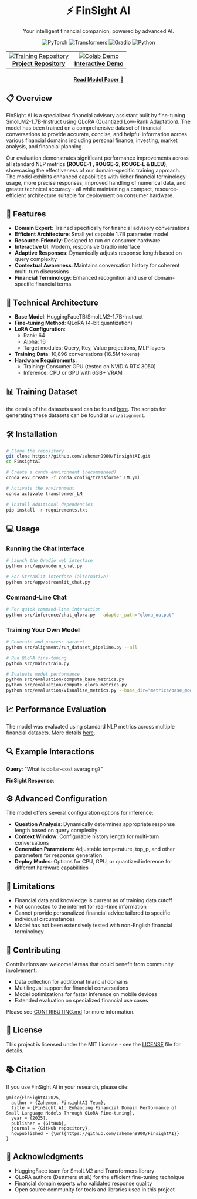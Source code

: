 <div align="center">

# ⚡ FinSight AI

Your intelligent financial companion, powered by advanced AI.

<div align="center">
    <img src="https://img.shields.io/badge/PyTorch-2.0.1-EE4C2C?style=for-the-badge&logo=pytorch" alt="PyTorch"/>
    <img src="https://img.shields.io/badge/Transformers-4.34.0-409EFF?style=for-the-badge&logo=huggingface" alt="Transformers"/>
    <img src="https://img.shields.io/badge/Gradio-3.50.2-F37626?style=for-the-badge&logo=hexo" alt="Gradio"/>
    <img src="https://img.shields.io/badge/Python-3.11-3776AB?style=for-the-badge&logo=python" alt="Python"/>
</div>

</div>

<div align="center">
<table>
<tr>
  <td align="center">
    <a href="https://github.com/zahemen9900/FinsightAI.git">
      <img src="https://img.shields.io/badge/Training_Repo-181717?style=for-the-badge&logo=github&logoColor=white" alt="Training Repository"/>
      <br/>
      <strong>Project Repository</strong>
    </a>
  </td>
  <td align="center">
    <a href="https://colab.research.google.com/drive/1vpgADgpnlZ4wIAxOL79HDzAuQHG9RB-X?usp=sharing">
      <img src="https://img.shields.io/badge/Demo_on_Colab-F9AB00?style=for-the-badge&logo=googlecolab&logoColor=white" alt="Colab Demo"/>
      <br/>
      <strong>Interactive Demo</strong>
    </a>
  </td>
</tr>
</table>
</div>

<div align="center">
  <h4><a href="https://github.com/zahemen9900/Datasets-for-Finsight/blob/97d7cacfff62e7b6099ef3bb0af9cf3d044a5b35/metrics/model_paper.md" target="_blank">Read Model Paper 📄</a></h4>
</div>


## 📋 Overview

FinSight AI is a specialized financial advisory assistant built by fine-tuning SmolLM2-1.7B-Instruct using QLoRA (Quantized Low-Rank Adaptation). The model has been trained on a comprehensive dataset of financial conversations to provide accurate, concise, and helpful information across various financial domains including personal finance, investing, market analysis, and financial planning.

Our evaluation demonstrates significant performance improvements across all standard NLP metrics **(ROUGE-1 , ROUGE-2, ROUGE-L & BLEU)**, showcasing the effectiveness of our domain-specific training approach. The model exhibits enhanced capabilities with richer financial terminology usage, more precise responses, improved handling of numerical data, and greater technical accuracy - all while maintaining a compact, resource-efficient architecture suitable for deployment on consumer hardware.

## 🚀 Features

- **Domain Expert**: Trained specifically for financial advisory conversations
- **Efficient Architecture**: Small yet capable 1.7B parameter model
- **Resource-Friendly**: Designed to run on consumer hardware
- **Interactive UI**: Modern, responsive Gradio interface
- **Adaptive Responses**: Dynamically adjusts response length based on query complexity
- **Contextual Awareness**: Maintains conversation history for coherent multi-turn discussions
- **Financial Terminology**: Enhanced recognition and use of domain-specific financial terms

## 🧠 Technical Architecture

- **Base Model**: HuggingFaceTB/SmolLM2-1.7B-Instruct
- **Fine-tuning Method**: QLoRA (4-bit quantization)
- **LoRA Configuration**:
  - Rank: 64
  - Alpha: 16
  - Target modules: Query, Key, Value projections, MLP layers
- **Training Data**: 10,896 conversations (16.5M tokens)
- **Hardware Requirements**:
  - Training: Consumer GPU (tested on NVIDIA RTX 3050)
  - Inference: CPU or GPU with 6GB+ VRAM

## 📊 Training Dataset

the details of the datasets used can be found [here](https://github.com/zahemen9900/Datasets-for-Finsight.git). The scripts for generating these datasets can be found at `src/alignment`.

## 🛠️ Installation

```bash
# Clone the repository
git clone https://github.com/zahemen9900/FinsightAI.git
cd FinsightAI

# Create a conda environment (recommended)
conda env create -f conda_config/transformer_LM.yml

# Activate the environment
conda activate transformer_LM

# Install additional dependencies
pip install -r requirements.txt
```

## 💻 Usage

### Running the Chat Interface

```bash
# Launch the Gradio web interface
python src/app/modern_chat.py

# For Streamlit interface (alternative)
python src/app/streamlit_chat.py
```

### Command-Line Chat

```bash
# For quick command-line interaction
python src/inference/chat_qlora.py --adapter_path="qlora_output"
```

### Training Your Own Model

```bash
# Generate and process dataset
python src/alignment/run_dataset_pipeline.py --all

# Run QLoRA fine-tuning
python src/main/train.py

# Evaluate model performance
python src/evaluation/compute_base_metrics.py
python src/evaluation/compute_qlora_metrics.py
python src/evaluation/visualize_metrics.py --base_dir="metrics/base_model_evaluation_results" --qlora_dir="metrics/qlora_evaluation_results"
```

## 📈 Performance Evaluation

The model was evaluated using standard NLP metrics across multiple financial datasets. More details [here](https://github.com/zahemen9900/Datasets-for-Finsight.git).

## 🔍 Example Interactions

**Query**: "What is dollar-cost averaging?"

**FinSight Response**:



## ⚙️ Advanced Configuration

The model offers several configuration options for inference:

- **Question Analysis**: Dynamically determines appropriate response length based on query complexity
- **Context Window**: Configurable history length for multi-turn conversations
- **Generation Parameters**: Adjustable temperature, top_p, and other parameters for response generation
- **Deploy Modes**: Options for CPU, GPU, or quantized inference for different hardware capabilities

## 🚧 Limitations

- Financial data and knowledge is current as of training data cutoff
- Not connected to the internet for real-time information
- Cannot provide personalized financial advice tailored to specific individual circumstances
- Model has not been extensively tested with non-English financial terminology

## 🤝 Contributing

Contributions are welcome! Areas that could benefit from community involvement:

- Data collection for additional financial domains
- Multilingual support for financial conversations
- Model optimizations for faster inference on mobile devices
- Extended evaluation on specialized financial use cases

Please see [CONTRIBUTING.md](CONTRIBUTING.md) for more information.

## 📝 License

This project is licensed under the MIT License - see the [LICENSE](LICENSE) file for details.

## 📚 Citation

If you use FinSight AI in your research, please cite:

```
@misc{FinSightAI2025,
  author = {Zahemen, FinsightAI Team},
  title = {FinSight AI: Enhancing Financial Domain Performance of Small Language Models Through QLoRA Fine-tuning},
  year = {2025},
  publisher = {GitHub},
  journal = {GitHub repository},
  howpublished = {\url{https://github.com/zahemen9900/FinsightAI}}
}
```

## 🙏 Acknowledgments

- HuggingFace team for SmolLM2 and Transformers library
- QLoRA authors (Dettmers et al.) for the efficient fine-tuning technique
- Financial domain experts who validated response quality
- Open source community for tools and libraries used in this project
